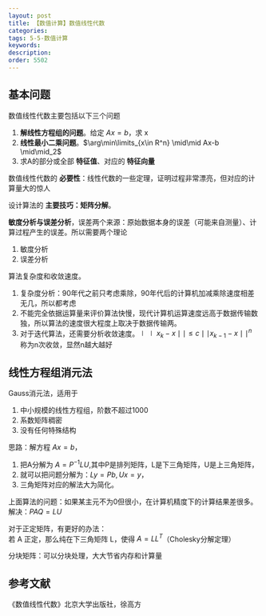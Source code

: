 ```yaml
---
layout: post
title: 【数值计算】数值线性代数
categories:
tags: 5-5-数值计算
keywords:
description:
order: 5502
---
```



## 基本问题

数值线性代数主要包括以下三个问题
1. **解线性方程组的问题**。给定 $Ax=b$，求 x
2. **线性最小二乘问题**。$\arg\min\limits_{x\in R^n} \mid\mid Ax-b \mid\mid_2$
3. 求A的部分或全部 **特征值**、对应的 **特征向量**


数值线性代数的 **必要性**：线性代数的一些定理，证明过程非常漂亮，但对应的计算量大的惊人

设计算法的 **主要技巧：矩阵分解**。  



**敏度分析与误差分析**，误差两个来源：原始数据本身的误差（可能来自测量）、计算过程产生的误差。所以需要两个理论
1. 敏度分析
2. 误差分析


算法复杂度和收敛速度。
1. 复杂度分析：90年代之前只考虑乘除，90年代后的计算机加减乘除速度相差无几，所以都考虑
2. 不能完全依据运算量来评价算法快慢，现代计算机运算速度远高于数据传输数独，所以算法的速度很大程度上取决于数据传输两。
3. 对于迭代算法，还需要分析收敛速度。$\mid\mid x_k-x \mid\mid \leq c\mid\mid x_{k-1}-x \mid\mid^n$ 称为n次收敛，显然n越大越好


## 线性方程组消元法

Gauss消元法，适用于
1. 中小规模的线性方程组，阶数不超过1000
2. 系数矩阵稠密
3. 没有任何特殊结构


思路：解方程 $Ax=b$，
1. 把A分解为 $A=P^{-1}LU$,其中P是排列矩阵，L是下三角矩阵，U是上三角矩阵，
2. 就可以把问题分解为：$Ly=Pb,Ux=y$，
3. 三角矩阵对应的解法大为简化。  


上面算法的问题：如果某主元不为0但很小，在计算机精度下的计算结果差很多。
解决：$PAQ=LU$


对于正定矩阵，有更好的办法：  
若 A 正定，那么纯在下三角矩阵 L，使得 $A=LL^T$（Cholesky分解定理）  


分块矩阵：可以分块处理，大大节省内存和计算量








































## 参考文献

《数值线性代数》北京大学出版社，徐高方
